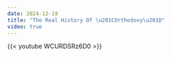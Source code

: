 ```yaml
---
date: 2024-12-19
title: "The Real History Of \u201COrthodoxy\u201D"
video: true
---
```



{{< youtube WCURDSRz6D0 >}}
